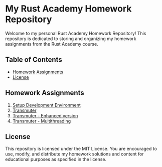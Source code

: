 # My Rust Academy Homework Repository

Welcome to my personal Rust Academy Homework Repository! This repository is dedicated to storing and organizing my homework assignments from the Rust Academy course.

## Table of Contents

- [Homework Assignments](#homework-assignments)
- [License](#license)

## Homework Assignments

1. [Setup Development Environment](hello_world/homework.md)
2. [Transmuter](transmuter/homework.md)
3. [Transmuter - Enhanced version](transmuter_upgrade/homework.md)
4. [Transmuter - Multithreading](transmuter_multithreading/homework.md)

## License
This repository is licensed under the MIT License. You are encouraged to use, modify, and distribute my homework solutions and content for educational purposes as specified in the license.

